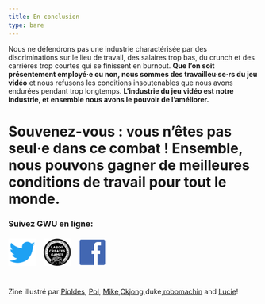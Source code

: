 ```yaml
---
title: En conclusion
type: bare
---
```


Nous ne défendrons pas une industrie charactérisée par des discriminations sur le lieu de travail, des salaires trop bas, du crunch et des carrières trop courtes qui se finissent en burnout. **Que l’on soit présentement employé·e ou non, nous sommes des travailleu·se·rs du jeu vidéo** et nous refusons les conditions insoutenables que nous avons endurées pendant trop longtemps. **L’industrie du jeu vidéo est notre industrie, et ensemble nous avons le pouvoir de l’améliorer.**

<div class="md-margin">
<h1>Souvenez-vous : vous n’êtes pas seul·e dans ce combat ! Ensemble, nous pouvons gagner de meilleures conditions de travail pour <strong>tout le monde</strong>.</h1>
</div>

<h3>Suivez GWU en ligne:</h3>

<div style="display:flex;justify-content: flex-start;margin-top:20px;margin-bottom:40px">
  <a title="GWU sur Twitter" href="https://twitter.com/gameworkers">
    <img
      style="width: 55px;height: 55px;margin-right: 1rem"
      src="/images/social-twitter.svg"
      alt="Twitter logo"
    />
  </a>
  <a title="GWU Website" href="https://gameworkersunite.org">
    <img
      style="width: 55px;height: 55px;margin-right: 1rem"
      src="/images/gwu-logo.svg"
      alt="GWU logo"
    />
  </a>
  <a title="GWU sur Facebook" href="https://www.facebook.com/GameWorkers/">
    <img
      style="width: 55px;height: 55px"
      src="/images/social-facebook.svg"
      alt="Facebook logo"
    />
  </a>
</div>

Zine illustré par  [Pioldes](https://pioldes.tumblr.com), [Pol](https://twitter.com/polclarissou), [Mike](https://twitter.com/mikejwitz),[Ckjong](https://twitter.com/ckjong),duke,[robomachin](https://twitter.com/robomachin) and [Lucie](https://twitter.com/LucieViatge)!